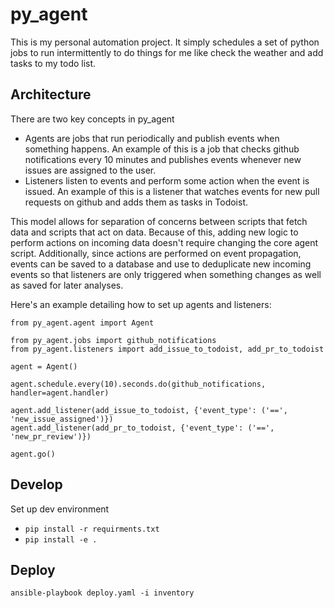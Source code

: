 # py_agent

This is my personal automation project. It simply schedules a set of python jobs to run intermittently to do things for me like check the weather and add tasks to my todo list.

## Architecture

There are two key concepts in py_agent

- Agents are jobs that run periodically and publish events when something happens. An example of this is a job that checks github notifications every 10 minutes and publishes events whenever new issues are assigned to the user.
- Listeners listen to events and perform some action when the event is issued. An example of this is a listener that watches events for new pull requests on github and adds them as tasks in Todoist.

This model allows for separation of concerns between scripts that fetch data and scripts that act on data. Because of this, adding new logic to perform actions on incoming data doesn't require changing the core agent script. Additionally, since actions are performed on event propagation, events can be saved to a database and use to deduplicate new incoming events so that listeners are only triggered when something changes as well as saved for later analyses.

Here's an example detailing how to set up agents and listeners:

```
from py_agent.agent import Agent

from py_agent.jobs import github_notifications
from py_agent.listeners import add_issue_to_todoist, add_pr_to_todoist

agent = Agent()

agent.schedule.every(10).seconds.do(github_notifications, handler=agent.handler)

agent.add_listener(add_issue_to_todoist, {'event_type': ('==', 'new_issue_assigned')})
agent.add_listener(add_pr_to_todoist, {'event_type': ('==', 'new_pr_review')})

agent.go()
```

## Develop

Set up dev environment

- `pip install -r requirments.txt`
- `pip install -e .`

## Deploy

`ansible-playbook deploy.yaml -i inventory`
